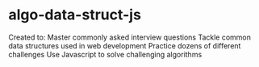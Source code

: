 # algo-data-struct-js

Created to:
Master commonly asked interview questions
Tackle common data structures used in web development
Practice dozens of different challenges
Use Javascript to solve challenging algorithms
